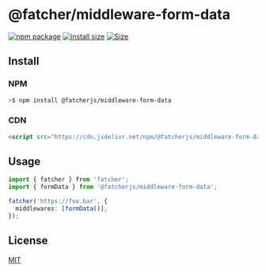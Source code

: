 # @fatcher/middleware-form-data

<a href="https://npmjs.com/package/@fatcherjs/middleware-form-data"><img src="https://img.shields.io/npm/v/@fatcherjs/middleware-form-data.svg" alt="npm package"></a>
[![install size](https://packagephobia.com/badge?p=@fatcherjs/middleware-form-data)](https://packagephobia.com/result?p=@fatcherjs/middleware-form-data)
<a href="https://unpkg.com/@fatcherjs/middleware-form-data"><img alt="Size" src="https://img.badgesize.io/https://unpkg.com/@fatcherjs/middleware-form-data"></a>

## Install

### NPM

```bash
>$ npm install @fatcherjs/middleware-form-data
```

### CDN

```html
<script src="https://cdn.jsdelivr.net/npm/@fatcherjs/middleware-form-data/dist/index.min.js"></script>
```

## Usage

```ts
import { fatcher } from 'fatcher';
import { formData } from '@fatcherjs/middleware-form-data';

fatcher('https://foo.bar', {
  middlewares: [formData()],
});
```

## License

[MIT](https://github.com/fanhaoyuan/fatcher/blob/master/LICENSE)
